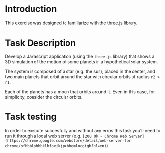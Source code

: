 # Introduction
This exercise was designed to familiarize with the [three.js](https://threejs.org/) library. 

# Task Description
Develop a Javascript application (using the `three.js` library) that shows a 3D simulation of the motion of some planets in a hypothetical solar system.

The system is composed of a star (e.g. the sun), placed in the center, and two main planets that orbit around the star with circular orbits of radius `r2 > r1`.

Each of the planets has a moon that orbits around it. Even in this case, for simplicity, consider the circular orbits.

# Task testing
In order to execute succesfully and without any erros this task you'll need to run it through a local web server (e.g. `[200 Ok - Chrome Web Server](https://chrome.google.com/webstore/detail/web-server-for-chrome/ofhbbkphhbklhfoeikjpcbhemlocgigb?hl=en)`)